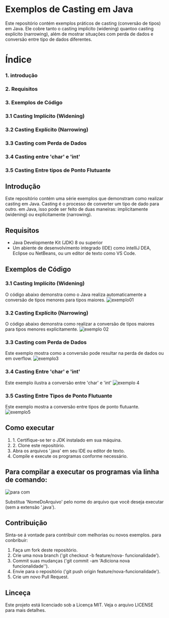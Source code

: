 # Exemplos de Casting em Java

Este repositório contém exemplos práticos de casting (conversão de tipos) em Java. Ele cobre tanto o casting implícito (widening) quantoo casting explícito (narrowing), além de mostrar situações com perda de dados e conversão entre tipo de dados diferentes.



# Índice
### 1. introdução
### 2. Requisitos
### 3. Exemplos de Código
### 3.1 Casting Implícito (Widening)
### 3.2 Casting Explícito (Narrowing)
### 3.3 Casting com Perda de Dados
### 3.4 Casting entre 'char' e 'int'
### 3.5 Casting Entre tipos de Ponto Flutuante



## Introdução
Este repositório contém uma série exemplos que demonstram como realizar casting em Java. Casting é o processo de converter um tipo de dado para outro. em Java, isso pode ser feito de duas maneiras: implicitamente (widening) ou explicitamente (narrowing).


## Requisitos
<ul>
  <li>Java Developmente Kit (JDK) 8 ou superior</li>
  <li>Um abiente de desenvolvimento integrado (IDE) como intelliJ DEA, Eclipse ou NetBeans, ou um editor de texto como VS Code.</li>
</ul>


## Exemplos de Código
### 3.1 Casting Implícito (Widening)
O código abaixo demonstra como o Java realiza automaticamente a conversão de tipos menores para tipos maiores.
![exemplo01](https://github.com/Andersoncode66/Casting-Exemplos./assets/169193174/3f5e85b9-9a5a-4612-9979-42ca8902b9f9)



### 3.2 Casting Explícito (Narrowing)
O código abaixo demonstra como realizar a conversão de tipos maiores para tipos menores explicitamente.
![exemplo 02](https://github.com/Andersoncode66/Casting-Exemplos./assets/169193174/9ec0814b-88e2-487e-8322-dfa1553bb94a)


### 3.3 Casting com Perda de Dados
Este exemplo mostra como a conversão pode resultar na perda de dados ou em overflow.
![exemplo3](https://github.com/Andersoncode66/Casting-Exemplos./assets/169193174/3e55e333-35be-4e1f-9bb3-e5d1de653197)

### 3.4 Casting Entre 'char' e 'int'
Este exemplo ilustra a conversão entre 'char' e 'int'
![exemplo 4](https://github.com/Andersoncode66/Casting-Exemplos./assets/169193174/1f068f3f-a2d3-47c7-8240-8a194978bc4a)


### 3.5 Casting Entre Tipos de Ponto Flutuante
Este exemplo mostra a conversão entre tipos de ponto flutuante.
![exemplo5](https://github.com/Andersoncode66/Casting-Exemplos./assets/169193174/d143812e-3831-4379-8daf-1dcf84c5a00c)



## Como executar
<ol>
  <li>1. Certifique-se ter o JDK instalado em sua máquina.</li>
  <li>2. Clone este repositório.</li>
  <li>Abra os arquivos '.java' em seu IDE ou editor de texto.</li>
  <li>Compile e execute os programas conforme necessário.</li>
</ol>

## Para compilar a executar os programas via linha de comando:
![para com](https://github.com/Andersoncode66/Casting-Exemplos./assets/169193174/724ead40-0843-4225-9dd2-aaa60bf1b793)

Substitua 'NomeDoArquivo' pelo nome do arquivo que você deseja executar (sem a extensão '.java').


## Contribuição
Sinta-se á vontade para contribuir com melhorias ou novos exemplos. para conbribuir:
<ol>
  <li>Faça um fork deste repositório.</li>
  <li>Crie uma nova branch ('git checkout -b feature/nova- funcionalidade').</li>
  <li>Commit suas mudanças ('git commit -am 'Adiciona nova funcionalidade'').</li>
  <li>Envie para o repositório ('git push origin feature/nova-funcionalidade').</li>
  <li>Crie um novo Pull Request.</li>
</ol>

## Linceça
Este projeto está licenciado sob a Licença MIT. Veja o arquivo LICENSE para mais detalhes.
